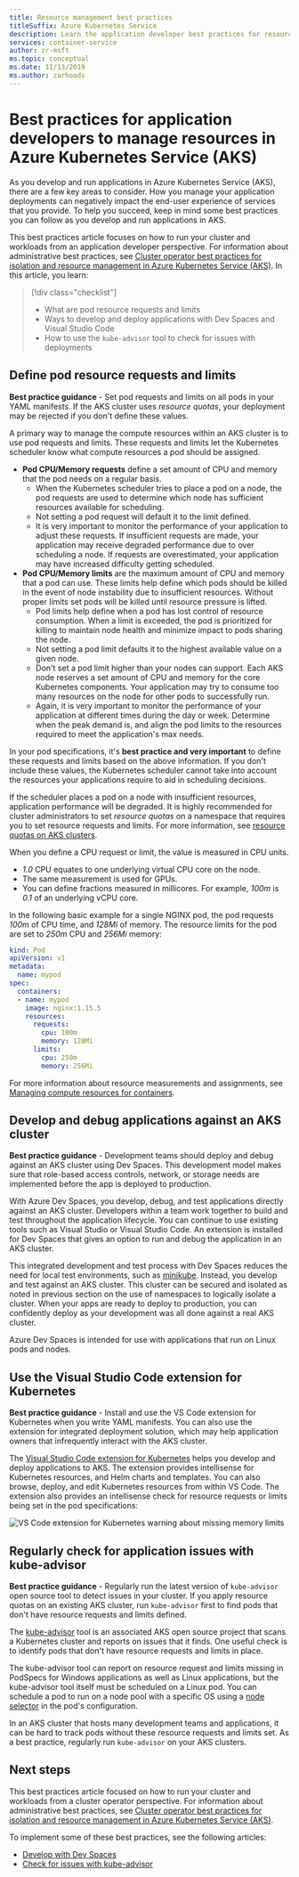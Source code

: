 ```yaml
---
title: Resource management best practices
titleSuffix: Azure Kubernetes Service
description: Learn the application developer best practices for resource management in Azure Kubernetes Service (AKS)
services: container-service
author: zr-msft
ms.topic: conceptual
ms.date: 11/13/2019
ms.author: zarhoads
---
```


# Best practices for application developers to manage resources in Azure Kubernetes Service (AKS)

As you develop and run applications in Azure Kubernetes Service (AKS), there are a few key areas to consider. How you manage your application deployments can negatively impact the end-user experience of services that you provide. To help you succeed, keep in mind some best practices you can follow as you develop and run applications in AKS.

This best practices article focuses on how to run your cluster and workloads from an application developer perspective. For information about administrative best practices, see [Cluster operator best practices for isolation and resource management in Azure Kubernetes Service (AKS)][operator-best-practices-isolation]. In this article, you learn:

> [!div class="checklist"]
> * What are pod resource requests and limits
> * Ways to develop and deploy applications with Dev Spaces and Visual Studio Code
> * How to use the `kube-advisor` tool to check for issues with deployments

## Define pod resource requests and limits

**Best practice guidance** - Set pod requests and limits on all pods in your YAML manifests. If the AKS cluster uses *resource quotas*, your deployment may be rejected if you don't define these values.

A primary way to manage the compute resources within an AKS cluster is to use pod requests and limits. These requests and limits let the Kubernetes scheduler know what compute resources a pod should be assigned.

* **Pod CPU/Memory requests** define a set amount of CPU and memory that the pod needs on a regular basis.
    * When the Kubernetes scheduler tries to place a pod on a node, the pod requests are used to determine which node has sufficient resources available for scheduling.
    * Not setting a pod request will default it to the limit defined.
    * It is very important to monitor the performance of your application to adjust these requests. If insufficient requests are made, your application may receive degraded performance due to over scheduling a node. If requests are overestimated, your application  may have increased difficulty getting scheduled.
* **Pod CPU/Memory limits** are the maximum amount of CPU and memory that a pod can use. These limits help define which pods should be killed in the event of node instability due to insufficient resources. Without proper limits set pods will be killed until resource pressure is lifted.
    * Pod limits help define when a pod has lost control of resource consumption. When a limit is exceeded, the pod is prioritized for killing to maintain node health and minimize impact to pods sharing the node.
    * Not setting a pod limit defaults it to the highest available value on a given node.
    * Don't set a pod limit higher than your nodes can support. Each AKS node reserves a set amount of CPU and memory for the core Kubernetes components. Your application may try to consume too many resources on the node for other pods to successfully run.
    * Again, it is very important to monitor the performance of your application at different times during the day or week. Determine when the peak demand is, and align the pod limits to the resources required to meet the application's max needs.

In your pod specifications, it's **best practice and very important** to define these requests and limits based on the above information. If you don't include these values, the Kubernetes scheduler cannot take into account the resources your applications require to aid in scheduling decisions.

If the scheduler places a pod on a node with insufficient resources, application performance will be degraded. It is highly recommended for cluster administrators to set *resource quotas* on a namespace that requires you to set resource requests and limits. For more information, see [resource quotas on AKS clusters][resource-quotas].

When you define a CPU request or limit, the value is measured in CPU units. 
* *1.0* CPU equates to one underlying virtual CPU core on the node. 
* The same measurement is used for GPUs.
* You can define fractions measured in millicores. For example, *100m* is *0.1* of an underlying vCPU core.

In the following basic example for a single NGINX pod, the pod requests *100m* of CPU time, and *128Mi* of memory. The resource limits for the pod are set to *250m* CPU and *256Mi* memory:

```yaml
kind: Pod
apiVersion: v1
metadata:
  name: mypod
spec:
  containers:
  - name: mypod
    image: nginx:1.15.5
    resources:
      requests:
        cpu: 100m
        memory: 128Mi
      limits:
        cpu: 250m
        memory: 256Mi
```

For more information about resource measurements and assignments, see [Managing compute resources for containers][k8s-resource-limits].

## Develop and debug applications against an AKS cluster

**Best practice guidance** - Development teams should deploy and debug against an AKS cluster using Dev Spaces. This development model makes sure that role-based access controls, network, or storage needs are implemented before the app is deployed to production.

With Azure Dev Spaces, you develop, debug, and test applications directly against an AKS cluster. Developers within a team work together to build and test throughout the application lifecycle. You can continue to use existing tools such as Visual Studio or Visual Studio Code. An extension is installed for Dev Spaces that gives an option to run and debug the application in an AKS cluster.

This integrated development and test process with Dev Spaces reduces the need for local test environments, such as [minikube][minikube]. Instead, you develop and test against an AKS cluster. This cluster can be secured and isolated as noted in previous section on the use of namespaces to logically isolate a cluster. When your apps are ready to deploy to production, you can confidently deploy as your development was all done against a real AKS cluster.

Azure Dev Spaces is intended for use with applications that run on Linux pods and nodes.

## Use the Visual Studio Code extension for Kubernetes

**Best practice guidance** - Install and use the VS Code extension for Kubernetes when you write YAML manifests. You can also use the extension for integrated deployment solution, which may help application owners that infrequently interact with the AKS cluster.

The [Visual Studio Code extension for Kubernetes][vscode-kubernetes] helps you develop and deploy applications to AKS. The extension provides intellisense for Kubernetes resources, and Helm charts and templates. You can also browse, deploy, and edit Kubernetes resources from within VS Code. The extension also provides an intellisense check for resource requests or limits being set in the pod specifications:

![VS Code extension for Kubernetes warning about missing memory limits](media/developer-best-practices-resource-management/vs-code-kubernetes-extension.png)

## Regularly check for application issues with kube-advisor

**Best practice guidance** - Regularly run the latest version of `kube-advisor` open source tool to detect issues in your cluster. If you apply resource quotas on an existing AKS cluster, run `kube-advisor` first to find pods that don't have resource requests and limits defined.

The [kube-advisor][kube-advisor] tool is an associated AKS open source project that scans a Kubernetes cluster and reports on issues that it finds. One useful check is to identify pods that don't have resource requests and limits in place.

The kube-advisor tool can report on resource request and limits missing in PodSpecs for Windows applications as well as Linux applications, but the kube-advisor tool itself must be scheduled on a Linux pod. You can schedule a pod to run on a node pool with a specific OS using a [node selector][k8s-node-selector] in the pod's configuration.

In an AKS cluster that hosts many development teams and applications, it can be hard to track pods without these resource requests and limits set. As a best practice, regularly run `kube-advisor` on your AKS clusters.

## Next steps

This best practices article focused on how to run your cluster and workloads from a cluster operator perspective. For information about administrative best practices, see [Cluster operator best practices for isolation and resource management in Azure Kubernetes Service (AKS)][operator-best-practices-isolation].

To implement some of these best practices, see the following articles:

* [Develop with Dev Spaces][dev-spaces]
* [Check for issues with kube-advisor][aks-kubeadvisor]

<!-- EXTERNAL LINKS -->
[k8s-resource-limits]: https://kubernetes.io/docs/concepts/configuration/manage-compute-resources-container/
[vscode-kubernetes]: https://github.com/Azure/vscode-kubernetes-tools
[kube-advisor]: https://github.com/Azure/kube-advisor
[minikube]: https://kubernetes.io/docs/setup/minikube/

<!-- INTERNAL LINKS -->
[aks-kubeadvisor]: kube-advisor-tool.md
[dev-spaces]: ../dev-spaces/how-dev-spaces-works-local-process-kubernetes.md
[operator-best-practices-isolation]: operator-best-practices-cluster-isolation.md
[resource-quotas]: operator-best-practices-scheduler.md#enforce-resource-quotas
[k8s-node-selector]: concepts-clusters-workloads.md#node-selectors
